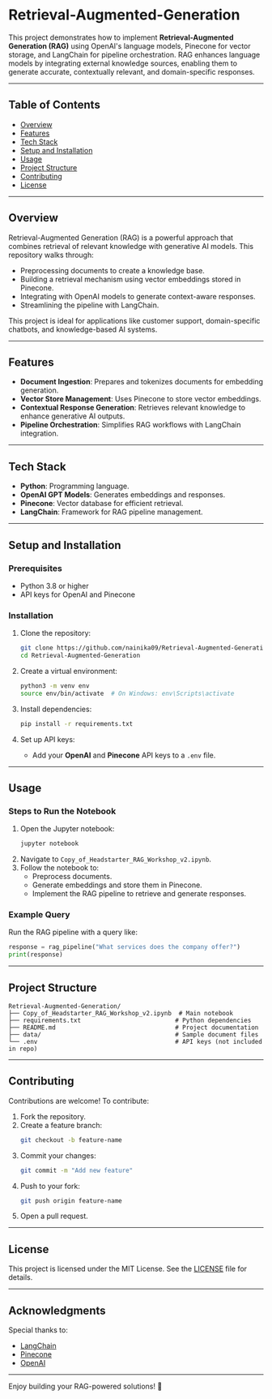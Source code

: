 # Retrieval-Augmented-Generation


This project demonstrates how to implement **Retrieval-Augmented Generation (RAG)** using OpenAI's language models, Pinecone for vector storage, and LangChain for pipeline orchestration. RAG enhances language models by integrating external knowledge sources, enabling them to generate accurate, contextually relevant, and domain-specific responses.

---

## Table of Contents

- [Overview](#overview)
- [Features](#features)
- [Tech Stack](#tech-stack)
- [Setup and Installation](#setup-and-installation)
- [Usage](#usage)
- [Project Structure](#project-structure)
- [Contributing](#contributing)
- [License](#license)

---

## Overview

Retrieval-Augmented Generation (RAG) is a powerful approach that combines retrieval of relevant knowledge with generative AI models. This repository walks through:
- Preprocessing documents to create a knowledge base.
- Building a retrieval mechanism using vector embeddings stored in Pinecone.
- Integrating with OpenAI models to generate context-aware responses.
- Streamlining the pipeline with LangChain.

This project is ideal for applications like customer support, domain-specific chatbots, and knowledge-based AI systems.

---

## Features

- **Document Ingestion**: Prepares and tokenizes documents for embedding generation.
- **Vector Store Management**: Uses Pinecone to store vector embeddings.
- **Contextual Response Generation**: Retrieves relevant knowledge to enhance generative AI outputs.
- **Pipeline Orchestration**: Simplifies RAG workflows with LangChain integration.

---

## Tech Stack

- **Python**: Programming language.
- **OpenAI GPT Models**: Generates embeddings and responses.
- **Pinecone**: Vector database for efficient retrieval.
- **LangChain**: Framework for RAG pipeline management.

---

## Setup and Installation

### Prerequisites
- Python 3.8 or higher
- API keys for OpenAI and Pinecone

### Installation
1. Clone the repository:
   ```bash
   git clone https://github.com/nainika09/Retrieval-Augmented-Generation.git
   cd Retrieval-Augmented-Generation
   ```
2. Create a virtual environment:
   ```bash
   python3 -m venv env
   source env/bin/activate  # On Windows: env\Scripts\activate
   ```
3. Install dependencies:
   ```bash
   pip install -r requirements.txt
   ```

4. Set up API keys:
   - Add your **OpenAI** and **Pinecone** API keys to a `.env` file.

---

## Usage

### Steps to Run the Notebook
1. Open the Jupyter notebook:
   ```bash
   jupyter notebook
   ```
2. Navigate to `Copy_of_Headstarter_RAG_Workshop_v2.ipynb`.
3. Follow the notebook to:
   - Preprocess documents.
   - Generate embeddings and store them in Pinecone.
   - Implement the RAG pipeline to retrieve and generate responses.

### Example Query
Run the RAG pipeline with a query like:
```python
response = rag_pipeline("What services does the company offer?")
print(response)
```

---

## Project Structure

```
Retrieval-Augmented-Generation/
├── Copy_of_Headstarter_RAG_Workshop_v2.ipynb  # Main notebook
├── requirements.txt                          # Python dependencies
├── README.md                                 # Project documentation
├── data/                                     # Sample document files
└── .env                                      # API keys (not included in repo)
```

---

## Contributing

Contributions are welcome! To contribute:
1. Fork the repository.
2. Create a feature branch:
   ```bash
   git checkout -b feature-name
   ```
3. Commit your changes:
   ```bash
   git commit -m "Add new feature"
   ```
4. Push to your fork:
   ```bash
   git push origin feature-name
   ```
5. Open a pull request.

---

## License

This project is licensed under the MIT License. See the [LICENSE](LICENSE) file for details.

---

## Acknowledgments

Special thanks to:
- [LangChain](https://github.com/hwchase17/langchain)
- [Pinecone](https://www.pinecone.io/)
- [OpenAI](https://openai.com/)

---

Enjoy building your RAG-powered solutions! 🚀
